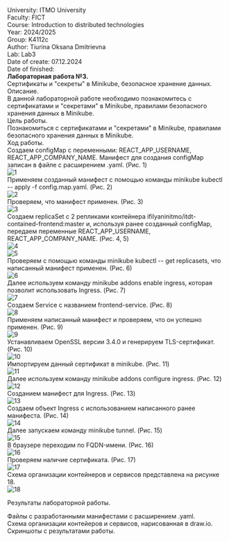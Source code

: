 University: ITMO University  
Faculty: FICT   
Course: Introduction to distributed technologies  
Year: 2024/2025  
Group: K4112c  
Author: Tiurina Oksana Dmitrievna    
Lab: Lab3   
Date of create: 07.12.2024   
Date of finished:   
**Лабораторная работа №3.**     
Сертификаты и "секреты" в Minikube, безопасное хранение данных.      
Описание.        
В данной лабораторной работе необходимо познакомитесь с сертификатами и "секретами" в Minikube, правилами безопасного хранения данных в Minikube.      
Цель работы.       
Познакомиться с сертификатами и "секретами" в Minikube, правилами безопасного хранения данных в Minikube.      
Ход работы.  
Создаем configMap с переменными: REACT_APP_USERNAME, REACT_APP_COMPANY_NAME. Манифест для создания configMap записан в файле с расширением .yaml. (Рис. 1)  
![1](https://github.com/OksanaT888/2024_2025-introduction_to_distributed_technologies-k4112c-tiurina_o_d/blob/main/lab3/picture/1.jpg)             
Применяем созданный манифест с помощью команды minikube kubectl -- apply -f config.map.yaml. (Рис. 2)   
![2](https://github.com/OksanaT888/2024_2025-introduction_to_distributed_technologies-k4112c-tiurina_o_d/blob/main/lab3/picture/2.jpg)  
Проверяем, что манифест применен. (Рис. 3)  
![3](https://github.com/OksanaT888/2024_2025-introduction_to_distributed_technologies-k4112c-tiurina_o_d/blob/main/lab3/picture/3.jpg)     
Создаем replicaSet с 2 репликами контейнера ifilyaninitmo/itdt-contained-frontend:master и, используя ранее созданный configMap, передаем переменные REACT_APP_USERNAME, REACT_APP_COMPANY_NAME. (Рис. 4, 5)  
![4](https://github.com/OksanaT888/2024_2025-introduction_to_distributed_technologies-k4112c-tiurina_o_d/blob/main/lab3/picture/4.jpg)     
![5](https://github.com/OksanaT888/2024_2025-introduction_to_distributed_technologies-k4112c-tiurina_o_d/blob/main/lab3/picture/5.jpg)     
Проверяем с помощью команды minikube kubectl -- get replicasets, что написанный манифест применен. (Рис. 6)   
![6](https://github.com/OksanaT888/2024_2025-introduction_to_distributed_technologies-k4112c-tiurina_o_d/blob/main/lab3/picture/6.jpg)     
Далее используем команду minikube addons enable ingress, которая позволит использовать Ingress. (Рис. 7)  
![7](https://github.com/OksanaT888/2024_2025-introduction_to_distributed_technologies-k4112c-tiurina_o_d/blob/main/lab3/picture/7.jpg)     
Создаем Service с названием frontend-service. (Рис. 8)  
![8](https://github.com/OksanaT888/2024_2025-introduction_to_distributed_technologies-k4112c-tiurina_o_d/blob/main/lab3/picture/8.jpg)     
Применяем написанный манифест и проверяем, что он успешно применен. (Рис. 9)  
![9](https://github.com/OksanaT888/2024_2025-introduction_to_distributed_technologies-k4112c-tiurina_o_d/blob/main/lab3/picture/9.jpg)     
Устанавливаем OpenSSL версии 3.4.0 и генерируем TLS-сертификат. (Рис. 10)  
![10](https://github.com/OksanaT888/2024_2025-introduction_to_distributed_technologies-k4112c-tiurina_o_d/blob/main/lab3/picture/10.jpg)     
Импортируем данный сертификат в minikube. (Рис. 11)   
![11](https://github.com/OksanaT888/2024_2025-introduction_to_distributed_technologies-k4112c-tiurina_o_d/blob/main/lab3/picture/11.jpg)     
Далее используем команду minikube addons configure ingress. (Рис. 12)  
![12](https://github.com/OksanaT888/2024_2025-introduction_to_distributed_technologies-k4112c-tiurina_o_d/blob/main/lab3/picture/12.jpg)     
Созданием манифест для Ingress. (Рис. 13)   
![13](https://github.com/OksanaT888/2024_2025-introduction_to_distributed_technologies-k4112c-tiurina_o_d/blob/main/lab3/picture/13.jpg)     
Создаем объект Ingress с использованием написанного ранее манифеста. (Рис. 14)   
![14](https://github.com/OksanaT888/2024_2025-introduction_to_distributed_technologies-k4112c-tiurina_o_d/blob/main/lab3/picture/14.jpg)     
Далее запускаем команду minikube tunnel. (Рис. 15)  
![15](https://github.com/OksanaT888/2024_2025-introduction_to_distributed_technologies-k4112c-tiurina_o_d/blob/main/lab3/picture/15.jpg)     
В браузере переходим по FQDN-имени. (Рис. 16)   
![16](https://github.com/OksanaT888/2024_2025-introduction_to_distributed_technologies-k4112c-tiurina_o_d/blob/main/lab3/picture/16.jpg)     
Проверяем наличие сертификата. (Рис. 17)   
![17](https://github.com/OksanaT888/2024_2025-introduction_to_distributed_technologies-k4112c-tiurina_o_d/blob/main/lab3/picture/17.jpg)     
Схема организации контейнеров и сервисов представлена на рисунке 18.   
![18](https://github.com/OksanaT888/2024_2025-introduction_to_distributed_technologies-k4112c-tiurina_o_d/blob/main/lab3/picture/18.jpg)     
  
Результаты лабораторной работы.  
  
Файлы с разработанными манифестами с расширением .yaml.    
Схема организации контейеров и сервисов, нарисованная в draw.io.   
Скриншоты c результатами работы.  
  
